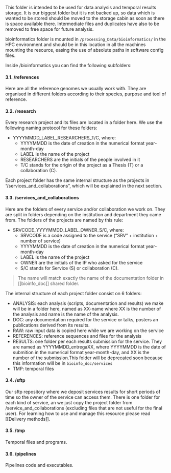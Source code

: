This folder is intended to be used for data analysis and temporal results storage. It is our biggest folder but it is not backed up, so data which is wanted to be stored should be moved to the storage cabin as soon as there is space available there. Intermediate files and duplicates have also to be removed to free space for future analysis.

bioinformatics folder is mounted in ```/processing_Data/bioinformatics/``` in the HPC environment and should be in this location in all the machines mounting the resource, easing the use of absolute paths in software config files.

Inside /bioinformatics you can find the following subfolders:

#### 3.1. /references

Here are all the reference genomes we usually work with.  They are organised in different folders according to their species, purpose and tool of reference. 

#### 3.2. /research

Every research project and its files are located in a folder here. We use the following naming protocol for these folders: 
- YYYYMMDD_LABEL_RESEARCHERS_T/C, where:
    - YYYYMMDD is the date of creation in the numerical format year-month-day
    - LABEL is the name of the project
    - RESEARCHERS are the initials of the people involved in it
    - T/C stands for the origin of the project as a Thesis (T) or a collaboration (C). 

Each project folder has the same internal structure as the projects in “/services_and_collaborations”, which will be explained in the next section.

#### 3.3. /services_and_collaborations

Here are the folders of every service and/or collaboration we work on. They are split in folders depending on the institution and department they came from. The folders of the projects are named by this rule: 
- SRVCODE_YYYYMMDD_LABEL_OWNER_S/C, where:
  - SRVCODE is a code assigned to the service (“SRV” + institution + number of service)
  - YYYYMMDD is the date of creation in the numerical format year-month-day
  - LABEL is the name of the project
  - OWNER are the initials of the IP who asked for the service
  - S/C stands for  Service (S) or collaboration (C). 

> The name will match exactly the name of the documentation folder in [[bioinfo_doc]] shared folder.

The internal structure of each project folder  consist on 6 folders: 
- ANALYSIS: each analysis (scripts, documentation and results) we make will be in a folder here, named as XX-name where XX is the number of the analysis and name is the name of the analysis.
- DOC: any documentation required for the service or talks, posters an publications derived from its results.
- RAW: raw input data is copied here while we are working on the service
- REFERENCES: reference sequences and files for the analysis
- RESULTS: one folder per each results submission for the service. They are named as YYYYMMDD_entregaXX, where YYYYMMDD is the date of submition in the numerical format year-month-day, and XX is the number of the submission.This folder will be deprecated soon because this information will be in ```bioinfo_doc/services```
- TMP: temporal files

#### 3.4. /sftp

Our sftp repository where we deposit services results for short periods of time so the owner of the service can access them. There is one folder for each kind of service, an we just copy the project folder from /service_and_collaborations (excluding files that are not useful for the final user). For learning how to use and manage this resource please read [[Delivery methods]].

#### 3.5. /tmp

Temporal files and programs.

#### 3.6. /pipelines

Pipelines code and executables.